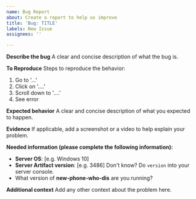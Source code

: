 ```yaml
---
name: Bug Report
about: Create a report to help us improve
title: 'Bug: TITLE'
labels: New Issue
assignees: ''

---
```


**Describe the bug**
A clear and concise description of what the bug is.

**To Reproduce**
Steps to reproduce the behavior:
1. Go to '...'
2. Click on '....'
3. Scroll down to '....'
4. See error

**Expected behavior**
A clear and concise description of what you expected to happen.

**Evidence**
If applicable, add a screenshot or a video to help explain your problem.

**Needed information (please complete the following information):**
 - **Server OS**: [e.g. Windows 10]
- **Server Artifact version**: [e.g. 3486] Don't know? Do `version` into your server console.
- What version of **new-phone-who-dis** are you running?

**Additional context**
Add any other context about the problem here.
